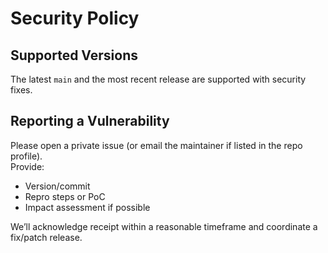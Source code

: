 # Security Policy

## Supported Versions
The latest `main` and the most recent release are supported with security fixes.

## Reporting a Vulnerability
Please open a private issue (or email the maintainer if listed in the repo profile).  
Provide:
- Version/commit
- Repro steps or PoC
- Impact assessment if possible

We’ll acknowledge receipt within a reasonable timeframe and coordinate a fix/patch release.